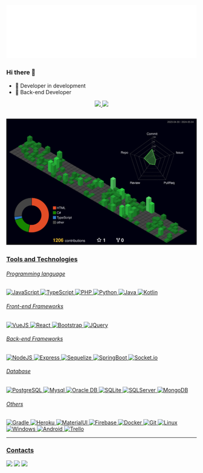 ## ![Profile Contrib](./hello.svg)
### Hi there 👋

- 🚀  Developer in development
- 🎯  Back-end Developer
<div align="center">
<a href="https://github.com/LucaoMendes">
<img height="150em" src="https://github-readme-stats.vercel.app/api/top-langs/?username=LucaoMendes&layout=compact&langs_count=7&theme=dracula"/>
<img height="150em" src="https://github-readme-stats.vercel.app/api?username=LucaoMendes&show_icons=true&theme=dracula&include_all_commits=true&count_private=true"/>
</div>

## ![Profile Contrib](./profile-3d-contrib/profile-night-green.svg)

### Tools and Technologies

###### Programming language

<p>
<img title="JavaScript" alt="JavaScript" height="40px" src="https://cdn.jsdelivr.net/gh/devicons/devicon/icons/javascript/javascript-original.svg" />
<img title="TypeScript" alt="TypeScript" height="40px" src="https://cdn.jsdelivr.net/gh/devicons/devicon/icons/typescript/typescript-original.svg" />
<img title="PHP" alt="PHP" height="40px" src="https://cdn.jsdelivr.net/gh/devicons/devicon/icons/php/php-plain.svg" />
<img title="Python" alt="Python" height="40px" src="https://cdn.jsdelivr.net/gh/devicons/devicon/icons/python/python-original.svg" />
<img title="Java" alt="Java" height="40px" src="https://cdn.jsdelivr.net/gh/devicons/devicon/icons/java/java-original.svg" />
<img title="Kotlin" alt="Kotlin" height="40px" src="https://cdn.jsdelivr.net/gh/devicons/devicon/icons/kotlin/kotlin-original.svg" />
</p>

###### Front-end Frameworks
<p>
<img title="VueJS" alt="VueJS" height="40px" src="https://cdn.jsdelivr.net/gh/devicons/devicon/icons/vuejs/vuejs-original.svg" />
<img title="React" alt="React" height="40px" src="https://cdn.jsdelivr.net/gh/devicons/devicon/icons/react/react-original.svg" />
<img title="Bootstrap" alt="Bootstrap" height="40px" src="https://cdn.jsdelivr.net/gh/devicons/devicon/icons/bootstrap/bootstrap-original.svg" />
<img title="JQuery" alt="JQuery" height="40px" src="https://cdn.jsdelivr.net/gh/devicons/devicon/icons/jquery/jquery-original.svg" />
</p>

###### Back-end Frameworks
<p>
<img title="NodeJS" alt="NodeJS" height="40px" src="https://cdn.jsdelivr.net/gh/devicons/devicon/icons/nodejs/nodejs-original.svg" />
<img title="Express" alt="Express" height="40px"  src="https://cdn.jsdelivr.net/gh/devicons/devicon/icons/express/express-original.svg" />
<img title="Sequelize" alt="Sequelize" height="40px" src="https://cdn.jsdelivr.net/gh/devicons/devicon/icons/sequelize/sequelize-original.svg" />
<img title="SpringBoot" alt="SpringBoot" height="40px" src="https://cdn.jsdelivr.net/gh/devicons/devicon/icons/spring/spring-original.svg" />
<img title="Socket.io" alt="Socket.io" height="40px" src="https://cdn.jsdelivr.net/gh/devicons/devicon/icons/socketio/socketio-original.svg" />
</p>

###### Database
<p>
<img title="PostgreSQL" alt="PostgreSQL" height="40px" src="https://cdn.jsdelivr.net/gh/devicons/devicon/icons/postgresql/postgresql-original.svg" />
<img title="Mysql" alt="Mysql" height="40px"  src="https://cdn.jsdelivr.net/gh/devicons/devicon/icons/mysql/mysql-original.svg" />
<img title="Oracle DB" alt="Oracle DB" height="40px"  src="https://cdn.jsdelivr.net/gh/devicons/devicon/icons/oracle/oracle-original.svg" />
<img title="SQLite" alt="SQLite" height="40px"  src="https://cdn.jsdelivr.net/gh/devicons/devicon/icons/sqlite/sqlite-original.svg" />
<img title="SQLServer" alt="SQLServer" height="40px"  src="https://cdn.jsdelivr.net/gh/devicons/devicon/icons/microsoftsqlserver/microsoftsqlserver-plain.svg" />
<img title="MongoDB" alt="MongoDB" height="40px"  src="https://cdn.jsdelivr.net/gh/devicons/devicon/icons/mongodb/mongodb-original.svg" />
</p>

###### Others
<p>
<img title="Gradle" alt="Gradle" height="40px"  src="https://cdn.jsdelivr.net/gh/devicons/devicon/icons/gradle/gradle-plain.svg" />
<img title="Heroku" alt="Heroku" height="40px"  src="https://cdn.jsdelivr.net/gh/devicons/devicon/icons/heroku/heroku-original.svg" />
<img title="MaterialUI" alt="MaterialUI" height="40px"  src="https://cdn.jsdelivr.net/gh/devicons/devicon/icons/materialui/materialui-original.svg" />
<img title="Firebase" alt="Firebase" height="40px"  src="https://cdn.jsdelivr.net/gh/devicons/devicon/icons/firebase/firebase-plain.svg" />
<img title="Docker" alt="Docker" height="40px"  src="https://cdn.jsdelivr.net/gh/devicons/devicon/icons/docker/docker-original.svg" />
<img title="Git" alt="Git" height="40px"  src="https://cdn.jsdelivr.net/gh/devicons/devicon/icons/git/git-original.svg" />
<img title="Linux" alt="Linux" height="40px" src="https://cdn.jsdelivr.net/gh/devicons/devicon/icons/linux/linux-original.svg" />
<img title="Windows" alt="Windows" height="40px"  src="https://cdn.jsdelivr.net/gh/devicons/devicon/icons/windows8/windows8-original.svg" />
<img title="Android" alt="Android" height="40px"  src="https://cdn.jsdelivr.net/gh/devicons/devicon/icons/android/android-original.svg" />
<img title="Trello" alt="Trello" height="40px"  src="https://cdn.jsdelivr.net/gh/devicons/devicon/icons/trello/trello-plain.svg" />
</p>

<hr/>

### Contacts
<div>

<a href="https://instagram.com/lucaa.mendes" target="_blank"><img src="https://img.shields.io/badge/-Instagram-%23E4405F?style=for-the-badge&logo=instagram&logoColor=white" target="_blank"></a>
<a href = "mailto:lucas1999mendes@gmail.com"><img src="https://img.shields.io/badge/Gmail-D14836?style=for-the-badge&logo=gmail&logoColor=white" target="_blank"></a>
<a href="https://www.linkedin.com/in/lucas-mendes-62812916a/" target="_blank"><img src="https://img.shields.io/badge/-LinkedIn-%230077B5?style=for-the-badge&logo=linkedin&logoColor=white" target="_blank"></a>   
</div>
